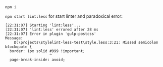 `npm i`

`npm start lint:less` for start linter and paradoxical error:

```
[22:31:07] Starting 'lint:less'...
[22:31:07] 'lint:less' errored after 28 ms
[22:31:07] Error in plugin 'gulp-postcss'
Message:
    D:\projects\stylelint-less-test\style.less:3:21: Missed semicolon
blockquote {
  border: 1px solid #999 !important;
                    ^
  page-break-inside: avoid;
```
